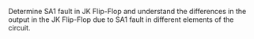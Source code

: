 Determine SA1 fault in JK Flip-Flop and understand the differences in the output in the JK Flip-Flop due to SA1 fault in different elements of the circuit.
